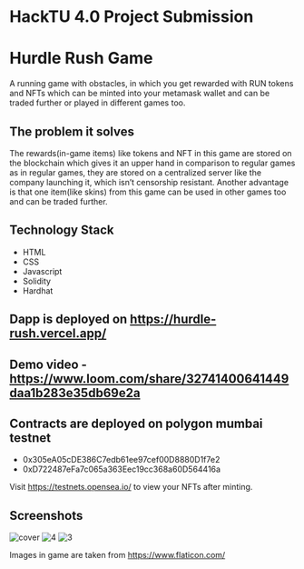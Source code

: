 # HackTU 4.0 Project Submission

# Hurdle Rush Game
A running game with obstacles, in which you get rewarded with RUN tokens and NFTs which can be minted into your metamask wallet and can be traded further or played in different games too.

## The problem it solves
The rewards(in-game items) like tokens and NFT in this game are stored on the blockchain which gives it an upper hand in comparison to regular games as in regular games, they are stored on a centralized server like the company launching it, which isn’t censorship resistant.
Another advantage is that one item(like skins) from this game can be used in other games too and can be traded further.

## Technology Stack 
* HTML
* CSS
* Javascript
* Solidity
* Hardhat

## Dapp is deployed on https://hurdle-rush.vercel.app/

## Demo video - https://www.loom.com/share/32741400641449daa1b283e35db69e2a

## Contracts are deployed on polygon mumbai testnet
 *  0x305eA05cDE386C7edb61ee97cef00D8880D1f7e2
 * 0xD722487eFa7c065a363Eec19cc368a60D564416a
 
Visit https://testnets.opensea.io/ to view your NFTs after minting.

## Screenshots
![cover](https://user-images.githubusercontent.com/90963726/216806172-23be9e17-17e3-4026-a0da-24155cb604d8.jpg)
![4](https://user-images.githubusercontent.com/90963726/216806187-a90cb77c-ec06-464b-aaf2-b72eb10d032f.jpg)
![3](https://user-images.githubusercontent.com/90963726/216806202-5e353e4c-8a01-4f1b-a12a-9f8e58b9125d.jpg)


Images in game are taken from https://www.flaticon.com/

